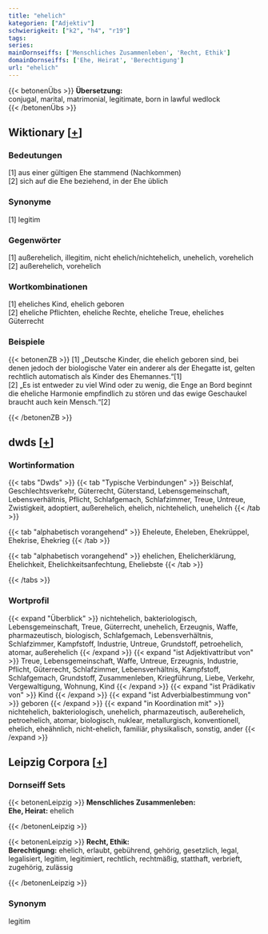 ```yaml
---
title: "ehelich"
kategorien: ["Adjektiv"]
schwierigkeit: ["k2", "h4", "r19"]
tags:
series:
mainDornseiffs: ['Menschliches Zusammenleben', 'Recht, Ethik']
domainDornseiffs: ['Ehe, Heirat', 'Berechtigung']
url: "ehelich"
---
```


{{< betonenÜbs >}}
**Übersetzung:**  
conjugal, marital, matrimonial, legitimate, born in lawful wedlock  
{{< /betonenÜbs >}}

## Wiktionary [[+](https://de.wiktionary.org/wiki/ehelich)]

### Bedeutungen
[1] aus einer gültigen Ehe stammend (Nachkommen)  
[2] sich auf die Ehe beziehend, in der Ehe üblich  

### Synonyme
[1] legitim  

### Gegenwörter
[1] außerehelich, illegitim, nicht ehelich/nichtehelich, unehelich, vorehelich  
[2] außerehelich, vorehelich  

### Wortkombinationen
[1] eheliches Kind, ehelich geboren  
[2] eheliche Pflichten, eheliche Rechte, eheliche Treue, eheliches Güterrecht  

### Beispiele
{{< betonenZB >}}
[1] „Deutsche Kinder, die ehelich geboren sind, bei denen jedoch der biologische Vater ein anderer als der Ehegatte ist, gelten rechtlich automatisch als Kinder des Ehemannes.“[1]  
[2] „Es ist entweder zu viel Wind oder zu wenig, die Enge an Bord beginnt die eheliche Harmonie empfindlich zu stören und das ewige Geschaukel braucht auch kein Mensch.“[2]  

{{< /betonenZB >}}


## dwds [[+](https://www.dwds.de/wb/ehelich)]

### Wortinformation
{{< tabs "Dwds" >}}
{{< tab "Typische Verbindungen" >}}
Beischlaf, Geschlechtsverkehr, Güterrecht, Güterstand, Lebensgemeinschaft, Lebensverhältnis, Pflicht, Schlafgemach, Schlafzimmer, Treue, Untreue, Zwistigkeit, adoptiert, außerehelich, ehelich, nichtehelich, unehelich
{{< /tab >}}

{{< tab "alphabetisch vorangehend" >}}
Eheleute, Eheleben, Ehekrüppel, Ehekrise, Ehekrieg
{{< /tab >}}

{{< tab "alphabetisch vorangehend" >}}
ehelichen, Ehelicherklärung, Ehelichkeit, Ehelichkeitsanfechtung, Eheliebste
{{< /tab >}}

{{< /tabs >}}

### Wortprofil
{{< expand "Überblick" >}} nichtehelich, bakteriologisch, Lebensgemeinschaft, Treue, Güterrecht, unehelich, Erzeugnis, Waffe, pharmazeutisch, biologisch, Schlafgemach, Lebensverhältnis, Schlafzimmer, Kampfstoff, Industrie, Untreue, Grundstoff, petroehelich, atomar, außerehelich {{< /expand >}}
{{< expand "ist Adjektivattribut von" >}} Treue, Lebensgemeinschaft, Waffe, Untreue, Erzeugnis, Industrie, Pflicht, Güterrecht, Schlafzimmer, Lebensverhältnis, Kampfstoff, Schlafgemach, Grundstoff, Zusammenleben, Kriegführung, Liebe, Verkehr, Vergewaltigung, Wohnung, Kind {{< /expand >}}
{{< expand "ist Prädikativ von" >}} Kind {{< /expand >}}
{{< expand "ist Adverbialbestimmung von" >}} geboren {{< /expand >}}
{{< expand "in Koordination mit" >}} nichtehelich, bakteriologisch, unehelich, pharmazeutisch, außerehelich, petroehelich, atomar, biologisch, nuklear, metallurgisch, konventionell, ehelich, eheähnlich, nicht-ehelich, familiär, physikalisch, sonstig, ander {{< /expand >}}

## Leipzig Corpora [[+](https://corpora.uni-leipzig.de/en/res?word=ehelich&corpusId=deu_newscrawl-public_2018)]

### Dornseiff Sets
{{< betonenLeipzig >}}
**Menschliches Zusammenleben:**  
**Ehe, Heirat:** ehelich  

{{< /betonenLeipzig >}}


{{< betonenLeipzig >}}
**Recht, Ethik:**  
**Berechtigung:** ehelich, erlaubt, gebührend, gehörig, gesetzlich, legal, legalisiert, legitim, legitimiert, rechtlich, rechtmäßig, statthaft, verbrieft, zugehörig, zulässig  

{{< /betonenLeipzig >}}

### Synonym
legitim

